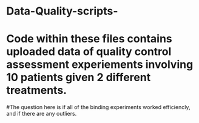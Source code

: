 # Data-Quality-scripts-
# Code within these files contains uploaded data of quality control assessment experiements involving 10 patients given 2 different treatments. 
#The question here is if all of the binding experiments worked efficiencly, and if there are any outliers. 
